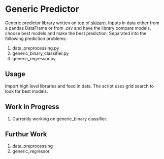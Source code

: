 # Generic Predictor
Generic predictor library written on top of [sklearn](https://scikit-learn.org/stable/). Inputs in data either from a pandas DataFrame or from .csv and have the library compare models, choose best models and make the best prediction. Separated into the following prediction problems:
1. data_preprocessing.py
2. generic_binary_classifier.py
3. generic_regressor.py

## Usage
Import high level libraries and feed in data. The script uses grid search to look for best models.

## Work in Progress
1. Currently working on generic_binary classifier.

## Furthur Work
1. data_preprocessing
2. generic_regressor